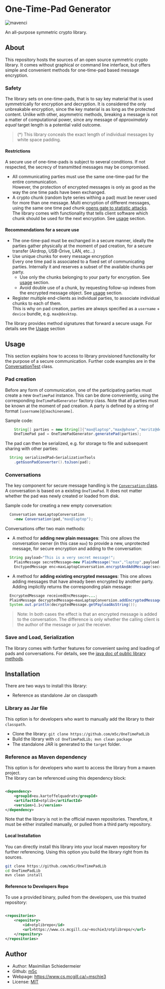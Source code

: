 # One-Time-Pad Generator

![mavenci](https://github.com/m5c/TigerEncryptionOtpGenerator/actions/workflows/maven.yml/badge.svg)

An all-purpose symmetric crypto library.

## About

This repository hosts the sources of an open source symmetric crypto library. It comes without
graphical or command line interface, but offers simple and convenient methods for one-time-pad based
message encryption.

### Safety

The library sets on one-time-pads, that is to say key material that is used symmetrically for
encryption and decryption. It is considered the only unbreakable encryption, since the key material
is as long as the protected content. Unlike with other, asymmetric methods, breaking a message is
not a matter of computational power, since any message of *approximately equal* target length is a
potential valid outcome.

> (*) This library conceals the exact length of individual messages by white space padding.

#### Restrictions

A secure use of one-time-pads is subject to several conditions. If not respected, the secrecy of
transmitted messages may be compromised.

* All communicating parties must use the same one-time-pad for the entire communication.  
  However, the protection of encrypted messages is only as good as the way the one time pads have
  been exchanged.
* A crypto chunk (random byte series withing a pad) must be never used for more than one message.
  Multi encryption of different messages, using the same one time pad
  chunk [opens gate to statistic attacks](https://www.douglas.stebila.ca/teaching/visual-one-time-pad/).  
  The library comes with functionality that tells client software which chunk should be used for the
  next encryption. See [usage](#usage) section.

#### Recommendations for a secure use

* The one-time-pad must be exchanged in a secure manner, ideally the parties gather physically at
  the
  moment of pad creation, for a secure transfer (Airdrop, USB-Drive, LAN, etc...)
* Use unique chunks for every message encryption  
  Every one time pad is associated to a fixed set of communicating parties. Internally it and
  reserves a subset of the available chunks per party.
    * Use only the chunks belonging to your party for encryption. See [usage](#usage) section.
    * Avoid double use of a chunk, by requesting follow-up indexes from the encrypted message
      object. See [usage](#usage) section.
* Register multiple end-clients as individual parties, to associate individual chunks to each of
  them.  
  This is why on pad creation, parties are always specified as a ```username``` + ```device```
  bundle, e.g. ```max@desktop```.

The library provides method signatures that forward a secure usage. For details see
the [Usage](#usage) section

## Usage

This section explains how to access to library provisioned functionality for the purpose of a secure
communication. Further code examples are in the [ConversationTest](src/test/java/eu/kartoffelquadrat/otplib/ConversationTest.java) class.

### Pad creation

Before any form of communication, one of the participating parties must create a
new ```OneTimePad``` instance. This can be done conveniently, using the
corresponding ```OneTimePadGenerator``` factory class. Note that all parties must be known at the
moment of pad creation. A party is defined by a string of format ```[username]@[machinename]```.

Sample code:

```java
    String[] parties = new String[]{"max@laptop","max@phone","moritz@dektop"};
    OneTimePad pad = OneTimePadGenerator.generatePad(parties);
```

The pad can then be serialized, e.g. for storage to file and subsequent sharing with other parties:

```java
  String serializedPad=SerializationTools
    .getGsonPadConverter().toJson(pad);
```

### Conversations

The key component for secure message handling is
the [```Conversation``` class](https://m5c.github.io/OneTimePadLib). A conversation is based on a
existing ```OneTimePad```. It does not matter whether the pad was newly created or loaded from disk.

Sample code for creating a new empty conversation:

```java
  Conversation maxLaptopConversation
    =new Conversation(pad,"max@laptop");
```

Conversations offer two main methods:

* A method for **adding new plain messages**: This one allows the conversation owner (in this
  case ```max```) to provide a new, unprotected message, for secure encryption and adding to the
  conversation:

```java
  String payload="This is a very secret message!";
    PlainMessage secretMessage=new PlainMessage("max","laptop",payload.getBytes());
    EnctypedMessage enc=maxLaptopConversation.encryptAndAddMessage(secretMessage);
```

* A method for **adding existing encrypted messages**: This one allows adding messages that have
  already been encrypted by another party. Adding implicitly returns the corresponding plain
  message:

```java
  EncryptedMessage receivedEncMessage=...;
  PlainMessage decryptedMessage=maxLaptopConversion.addEncryptedMessage(receivedEncMessage);
  System.out.println(decryptedMessage.getPayloadAsString());
```

> Note: In both cases the effect is that an encrypted message is added to the conversation. The
> difference is only whether the calling client is the author of the message or just the receiver.

### Save and Load, Serialization

The library comes with further features for convenient saving and loading of pads and conversations.
For details, see the [java doc of public library methods](https://m5c.github.io/OneTimePadLib).

## Installation

There are two ways to install this library:

* Reference as standalone Jar on classpath

### Library as Jar file

This option is for developers who want to manually add the library to their ```classpath```.

* Clone the library: ```git clone https://github.com/m5c/OneTimePadLib```
* Build the library with ```cd OneTimePadLib; mvn clean package```
* The standalone JAR is generated to the ```target``` folder.

### Reference as Maven dependency

This option is for developers who want to access the library from a maven project.   
The library can be referenced using this dependency block:

```xml

<dependency>
    <groupId>eu.kartoffelquadrat</groupId>
    <artifactId>otplib</artifactId>
    <version>1.1</version>
</dependency>
```

Note that the library is not in the official maven repositories. Therefore, it must be either
installed manually, or pulled from a third party repository.

#### Local Installation

You can directly install this library into your local maven repository for further referencing.
Using this option you build the library right from its sources.

```bash
git clone https://github.com/m5c/OneTimePadLib
cd OneTimePadLib
mvn clean install
```

#### Reference to Developers Repo

To use a provided binary, pulled from the developers, use this trusted repository:

```xml

<repositories>
    <repository>
        <id>otplibrepo</id>
        <url>https://www.cs.mcgill.ca/~mschie3/otplibrepo/</url>
    </repository>
</repositories>
```

## Author

* Author: Maximilian Schiedermeier
* Github: [m5c](https://github.com/m5c/)
* Webpage: https://www.cs.mcgill.ca/~mschie3
* License: [MIT](https://opensource.org/licenses/MIT)
